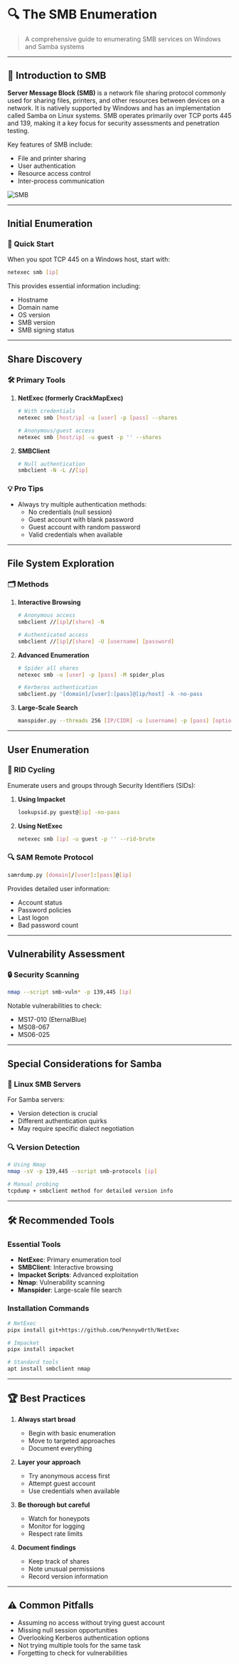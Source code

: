 # 🔍 The SMB Enumeration 

> A comprehensive guide to enumerating SMB services on Windows and Samba systems

---

## 📖 Introduction to SMB

**Server Message Block (SMB)** is a network file sharing protocol commonly used for sharing files, printers, and other resources between devices on a network. It is natively supported by Windows and has an implementation called Samba on Linux systems. SMB operates primarily over TCP ports 445 and 139, making it a key focus for security assessments and penetration testing.

Key features of SMB include:
- File and printer sharing
- User authentication
- Resource access control
- Inter-process communication

![SMB](media/SMB.png)

---

## Initial Enumeration

### 🎯 Quick Start

When you spot TCP 445 on a Windows host, start with:
```bash
netexec smb [ip]
```

This provides essential information including:
- Hostname
- Domain name
- OS version
- SMB version
- SMB signing status

---

## Share Discovery

### 🛠️ Primary Tools

1. **NetExec (formerly CrackMapExec)**
   ```bash
   # With credentials
   netexec smb [host/ip] -u [user] -p [pass] --shares

   # Anonymous/guest access
   netexec smb [host/ip] -u guest -p '' --shares
   ```

2. **SMBClient**
   ```bash
   # Null authentication
   smbclient -N -L //[ip]
   ```

### 💡 Pro Tips
- Always try multiple authentication methods:
  - No credentials (null session)
  - Guest account with blank password
  - Guest account with random password
  - Valid credentials when available

---

## File System Exploration

### 🗂️ Methods

1. **Interactive Browsing**
   ```bash
   # Anonymous access
   smbclient //[ip]/[share] -N

   # Authenticated access
   smbclient //[ip]/[share] -U [username] [password]
   ```

2. **Advanced Enumeration**
   ```bash
   # Spider all shares
   netexec smb -u [user] -p [pass] -M spider_plus

   # Kerberos authentication
   smbclient.py '[domain]/[user]:[pass]@[ip/host] -k -no-pass
   ```

3. **Large-Scale Search**
   ```bash
   manspider.py --threads 256 [IP/CIDR] -u [username] -p [pass] [options]
   ```

---

## User Enumeration

### 👥 RID Cycling

Enumerate users and groups through Security Identifiers (SIDs):

1. **Using Impacket**
   ```bash
   lookupsid.py guest@[ip] -no-pass
   ```

2. **Using NetExec**
   ```bash
   netexec smb [ip] -u guest -p '' --rid-brute
   ```

### 🔍 SAM Remote Protocol

```bash
samrdump.py [domain]/[user]:[pass]@[ip]
```

Provides detailed user information:
- Account status
- Password policies
- Last logon
- Bad password count

---

## Vulnerability Assessment

### 🔒 Security Scanning

```bash
nmap --script smb-vuln* -p 139,445 [ip]
```

Notable vulnerabilities to check:
- MS17-010 (EternalBlue)
- MS08-067
- MS06-025

---

## Special Considerations for Samba

### 🐧 Linux SMB Servers

For Samba servers:
- Version detection is crucial
- Different authentication quirks
- May require specific dialect negotiation

### 🔍 Version Detection

```bash
# Using Nmap
nmap -sV -p 139,445 --script smb-protocols [ip]

# Manual probing
tcpdump + smbclient method for detailed version info
```

---

## 🛠️ Recommended Tools

### Essential Tools

- **NetExec**: Primary enumeration tool
- **SMBClient**: Interactive browsing
- **Impacket Scripts**: Advanced exploitation
- **Nmap**: Vulnerability scanning
- **Manspider**: Large-scale file search

### Installation Commands

```bash
# NetExec
pipx install git+https://github.com/Pennyw0rth/NetExec

# Impacket
pipx install impacket

# Standard tools
apt install smbclient nmap
```

---

## 🏆 Best Practices

1. **Always start broad**
   - Begin with basic enumeration
   - Move to targeted approaches
   - Document everything

2. **Layer your approach**
   - Try anonymous access first
   - Attempt guest account
   - Use credentials when available

3. **Be thorough but careful**
   - Watch for honeypots
   - Monitor for logging
   - Respect rate limits

4. **Document findings**
   - Keep track of shares
   - Note unusual permissions
   - Record version information

---

## ⚠️ Common Pitfalls

- Assuming no access without trying guest account
- Missing null session opportunities
- Overlooking Kerberos authentication options
- Not trying multiple tools for the same task
- Forgetting to check for vulnerabilities

